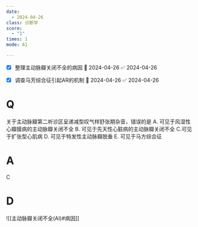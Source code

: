 ```yaml
---
date:
  - 2024-04-26
class: 诊断学
score:
  - "1"
times: 1
mode: A1

--- 
```

- [x] 整理主动脉瓣关闭不全的病因 📅 2024-04-26 ✅ 2024-04-26
- [x] 调查马芳综合征引起AR的机制 📅 2024-04-26 ✅ 2024-04-26


# Q
关于主动脉瓣第二听诊区呈递减型叹气样舒张期杂音，错误的是
A. 可见于风湿性心瓣膜病的主动脉瓣关闭不全
B. 可见于先天性心脏病的主动脉瓣关闭不全
C.可见于扩张型心肌病
D. 可见于特发性主动脉瓣脱垂
E. 可见于马方综合征

# A

C



# D
![[主动脉瓣关闭不全(AI)#病因]]